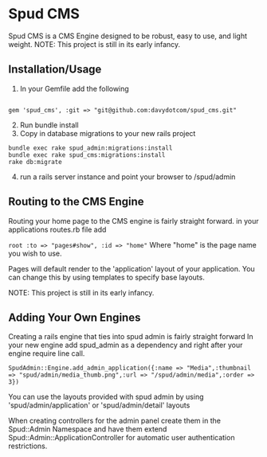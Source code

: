 Spud CMS
========

Spud CMS is a CMS Engine designed to be robust, easy to use, and light weight.
NOTE: This project is still in its early infancy.

Installation/Usage
------------------

1. In your Gemfile add the following

```gem 'spud_admin', :git => "git@github.com:davydotcom/spud_core_admin.git"

gem 'spud_cms', :git => "git@github.com:davydotcom/spud_cms.git"
```


2. Run bundle install
3. Copy in database migrations to your new rails project

```
bundle exec rake spud_admin:migrations:install
bundle exec rake spud_cms:migrations:install
rake db:migrate
```
4. run a rails server instance and point your browser to /spud/admin

Routing to the CMS Engine
--------------------------
Routing your home page to the CMS engine is fairly straight forward.
in your applications routes.rb file add

```root :to => "pages#show", :id => "home"```
Where "home" is the page name you wish to use.

Pages will default render to the 'application' layout of your application. You can change this by using templates to specify base layouts.

NOTE: This project is still in its early infancy.

Adding Your Own Engines
-----------------------

Creating a rails engine that ties into spud admin is fairly straight forward
In your new engine add spud_admin as a dependency and right after your engine require line call.

```SpudAdmin::Engine.add_admin_application({:name => "Media",:thumbnail => "spud/admin/media_thumb.png",:url => "/spud/admin/media",:order => 3})```

You can use the layouts provided with spud admin by using 'spud/admin/application' or 'spud/admin/detail' layouts

When creating controllers for the admin panel create them in the Spud::Admin Namespace and have them extend Spud::Admin::ApplicationController for automatic user authentication restrictions.




